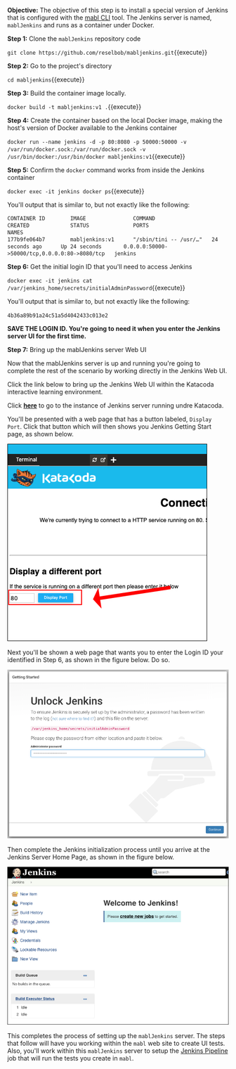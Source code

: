 **Objective:** The objective of this step is to install a special version of Jenkins that is configured with the [mabl CLI](https://help.mabl.com/docs/mabl-cli) tool. The Jenkins server is named, `mablJenkins` and runs as a container under Docker.

**Step 1:** Clone the `mablJenkins` repository code

`git clone https://github.com/reselbob/mabljenkins.git`{{execute}}

**Step 2:** Go to the project's directory

`cd mabljenkins`{{execute}}

**Step 3:** Build the container image locally.

`docker build -t mabljenkins:v1 .`{{execute}}

**Step 4:** Create the container based on the local Docker image, making the host's version of Docker available to the Jenkins container

`docker run --name jenkins -d -p 80:8080 -p 50000:50000 -v /var/run/docker.sock:/var/run/docker.sock -v /usr/bin/docker:/usr/bin/docker mabljenkins:v1`{{execute}}

**Step 5:** Confirm the `docker` command works from inside the Jenkins container

`docker exec -it jenkins docker ps`{{execute}}

You'll output that is similar to, but not exactly like the following:

```
CONTAINER ID        IMAGE               COMMAND                  CREATED             STATUS              PORTS                       NAMES
177b9fe064b7        mabljenkins:v1      "/sbin/tini -- /usr/…"   24 seconds ago      Up 24 seconds       0.0.0.0:50000->50000/tcp,0.0.0.0:80->8080/tcp   jenkins
```

**Step 6:** Get the initial login ID that you'll need to access Jenkins

`docker exec -it jenkins cat /var/jenkins_home/secrets/initialAdminPassword`{{execute}}

You'll output that is similar to, but not exactly like the following:

`4b36a89b91a24c51a5d4042433c013e2`

**SAVE THE LOGIN ID. You're going to need it when you enter the Jenkins server UI for the first time.**

**Step 7:** Bring up the mablJenkins server Web UI

Now that the mablJenkins server is up and running you're going to complete the rest of the scenario by working directly in the Jenkins Web UI.

Click the link below to bring up the Jenkins Web UI within the Katacoda interactive learning environment.

Click [**here**](https://[[HOST_SUBDOMAIN]]-80-[[KATACODA_HOST]].environments.katacoda.com) to go to the instance of Jenkins server running undre Katacoda.

You'll be presented with a web page that has a button labeled, `Display Port`. Click that button which will then shows you Jenkins Getting Start page, as shown below.

![Display Port](https://github.com/reselbob/mabljenkins/blob/master/assets/access-ui-katacoda.jpg?raw=true)

Next you'll be shown a web page that wants you to enter the Login ID your identified in Step 6, as shown in the figure below. Do so.

![Enter Login ID](https://github.com/reselbob/mabljenkins/blob/master/assets/unlock-jenkins.jpg?raw=true)

Then complete the Jenkins initialization process until you arrive at the Jenkins Server Home Page, as shown in the figure below.

![Jenkins Web UI](https://github.com/reselbob/mabljenkins/blob/master/assets/jenkins-home-page.jpg?raw=true)

This completes the process of setting up the `mablJenkins` server. The steps that follow will have you working within the `mabl` web site to create UI tests. Also, you'll work within this `mablJenkins` server to setup the [Jenkins Pipeline](https://jenkins.io/doc/book/pipeline/getting-started/) job that will run the tests you create in `mabl`.
